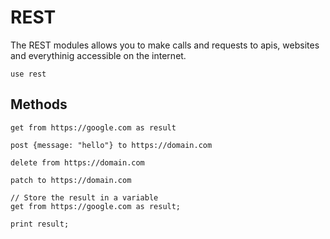 # REST

The REST modules allows you to make calls and requests to apis, websites and everythinig accessible on the internet.

```puzzle
use rest
```

## Methods

```puzzle
get from https://google.com as result

post {message: "hello"} to https://domain.com

delete from https://domain.com

patch to https://domain.com

// Store the result in a variable
get from https://google.com as result;

print result;
```
